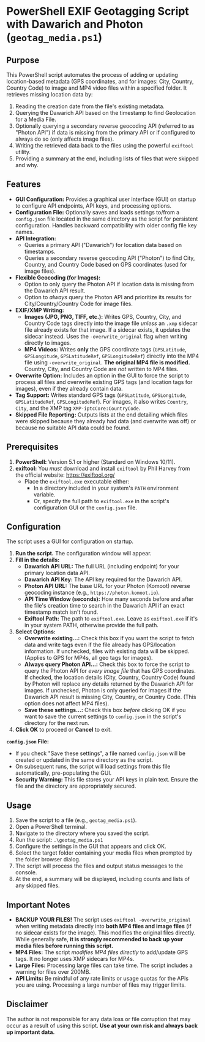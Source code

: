 # PowerShell EXIF Geotagging Script with Dawarich and Photon (`geotag_media.ps1`)

## Purpose

This PowerShell script automates the process of adding or updating location-based metadata (GPS coordinates, and for images: City, Country, Country Code) to image and MP4 video files within a specified folder. It retrieves missing location data by:

1.  Reading the creation date from the file's existing metadata.
2.  Querying the Dawarich API based on the timestamp to find Geolocation for a Media File.
3.  Optionally querying a secondary reverse geocoding API (referred to as "Photon API") if data is missing from the primary API or if configured to always do so (only affects image files).
4.  Writing the retrieved data back to the files using the powerful `exiftool` utility.
5.  Providing a summary at the end, including lists of files that were skipped and why.

## Features

* **GUI Configuration:** Provides a graphical user interface (GUI) on startup to configure API endpoints, API keys, and processing options.
* **Configuration File:** Optionally saves and loads settings to/from a `config.json` file located in the same directory as the script for persistent configuration. Handles backward compatibility with older config file key names.
* **API Integration:**
    * Queries a primary API ("Dawarich") for location data based on timestamps.
    * Queries a secondary reverse geocoding API ("Photon") to find City, Country, and Country Code based on GPS coordinates (used for image files).
* **Flexible Geocoding (for Images):**
    * Option to only query the Photon API if location data is missing from the Dawarich API result.
    * Option to *always* query the Photon API and prioritize its results for City/Country/Country Code for image files.
* **EXIF/XMP Writing:**
    * **Images (JPG, PNG, TIFF, etc.):** Writes GPS, Country, City, and Country Code tags directly into the image file *unless* an `.xmp` sidecar file already exists for that image. If a sidecar exists, it updates the sidecar instead. Uses the `-overwrite_original` flag when writing directly to images.
    * **MP4 Videos:** Writes **only** the GPS coordinate tags (`GPSLatitude`, `GPSLongitude`, `GPSLatitudeRef`, `GPSLongitudeRef`) directly into the MP4 file using `-overwrite_original`. **The original MP4 file is modified.** Country, City, and Country Code are *not* written to MP4 files.
* **Overwrite Option:** Includes an option in the GUI to force the script to process all files and overwrite existing GPS tags (and location tags for images), even if they already contain data.
* **Tag Support:** Writes standard GPS tags (`GPSLatitude`, `GPSLongitude`, `GPSLatitudeRef`, `GPSLongitudeRef`). For images, it also writes `Country`, `City`, and the XMP tag `XMP-iptcCore:CountryCode`.
* **Skipped File Reporting:** Outputs lists at the end detailing which files were skipped because they already had data (and overwrite was off) or because no suitable API data could be found.

## Prerequisites

1.  **PowerShell:** Version 5.1 or higher (Standard on Windows 10/11).
2.  **exiftool:** You *must* download and install `exiftool` by Phil Harvey from the official website: <https://exiftool.org/>
    * Place the `exiftool.exe` executable either:
        * In a directory included in your system's `PATH` environment variable.
        * Or, specify the full path to `exiftool.exe` in the script's configuration GUI or the `config.json` file.

## Configuration

The script uses a GUI for configuration on startup.

1.  **Run the script.** The configuration window will appear.
2.  **Fill in the details:**
    * **Dawarich API URL:** The full URL (including endpoint) for your primary location data API.
    * **Dawarich API Key:** The API key required for the Dawarich API.
    * **Photon API URL:** The base URL for your Photon (Komoot) reverse geocoding instance (e.g., `https://photon.komoot.io`).
    * **API Time Window (seconds):** How many seconds before and after the file's creation time to search in the Dawarich API if an exact timestamp match isn't found.
    * **Exiftool Path:** The path to `exiftool.exe`. Leave as `exiftool.exe` if it's in your system PATH, otherwise provide the full path.
3.  **Select Options:**
    * **Overwrite existing...:** Check this box if you want the script to fetch data and write tags even if the file already has GPS/location information. If unchecked, files with existing data will be skipped. (Applies to GPS for MP4s, all geo tags for images).
    * **Always query Photon API...:** Check this box to force the script to query the Photon API for *every image file* that has GPS coordinates. If checked, the location details (City, Country, Country Code) found by Photon will replace any details returned by the Dawarich API for images. If unchecked, Photon is only queried for images if the Dawarich API result is missing City, Country, or Country Code. (This option does not affect MP4 files).
    * **Save these settings...:** Check this box *before* clicking OK if you want to save the current settings to `config.json` in the script's directory for the next run.
4.  **Click OK** to proceed or **Cancel** to exit.

**`config.json` File:**

* If you check "Save these settings", a file named `config.json` will be created or updated in the same directory as the script.
* On subsequent runs, the script will load settings from this file automatically, pre-populating the GUI.
* **Security Warning:** This file stores your API keys in plain text. Ensure the file and the directory are appropriately secured.

## Usage

1.  Save the script to a file (e.g., `geotag_media.ps1`).
2.  Open a PowerShell terminal.
3.  Navigate to the directory where you saved the script.
4.  Run the script: `.\geotag_media.ps1`
5.  Configure the settings in the GUI that appears and click OK.
6.  Select the target folder containing your media files when prompted by the folder browser dialog.
7.  The script will process the files and output status messages to the console.
8.  At the end, a summary will be displayed, including counts and lists of any skipped files.

## Important Notes

* **BACKUP YOUR FILES!** The script uses `exiftool -overwrite_original` when writing metadata directly into **both MP4 files and image files** (if no sidecar exists for the image). This modifies the original files directly. While generally safe, **it is strongly recommended to back up your media files before running this script.**
* **MP4 Files:** The script *modifies MP4 files directly* to add/update GPS tags. It no longer uses XMP sidecars for MP4s.
* **Large Files:** Processing large files can take time. The script includes a warning for files over 200MB.
* **API Limits:** Be mindful of any rate limits or usage quotas for the APIs you are using. Processing a large number of files may trigger limits.

## Disclaimer
The author is not responsible for any data loss or file corruption that may occur as a result of using this script. **Use at your own risk and always back up important data.**